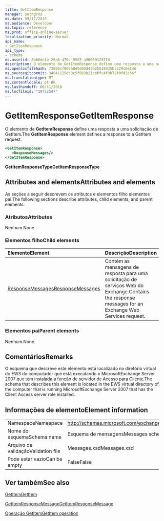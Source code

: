 ```yaml
---
title: GetItemResponse
manager: sethgros
ms.date: 09/17/2015
ms.audience: Developer
ms.topic: reference
ms.prod: office-online-server
localization_priority: Normal
api_name:
- GetItemResponse
api_type:
- schema
ms.assetid: 8b66de1b-26a6-476c-9585-a96059125716
description: O elemento de GetItemResponse define uma resposta a uma solicitação de GetItem.
ms.openlocfilehash: 73805cf007a8d9d00d47b2b819935b5229c6e14d
ms.sourcegitcommit: 34041125dc8c5f993b21cebfc4f8b72f0fd2cb6f
ms.translationtype: MT
ms.contentlocale: pt-BR
ms.lasthandoff: 06/11/2018
ms.locfileid: "19752547"
---
```

# <a name="getitemresponse"></a><span data-ttu-id="d7838-103">GetItemResponse</span><span class="sxs-lookup"><span data-stu-id="d7838-103">GetItemResponse</span></span>

<span data-ttu-id="d7838-104">O elemento de **GetItemResponse** define uma resposta a uma solicitação de GetItem.</span><span class="sxs-lookup"><span data-stu-id="d7838-104">The **GetItemResponse** element defines a response to a GetItem request.</span></span> 
  
```xml
<GetItemResponse>
   <ResponseMessages/>
</GetItemResponse>
```

 <span data-ttu-id="d7838-105">**GetItemResponseType**</span><span class="sxs-lookup"><span data-stu-id="d7838-105">**GetItemResponseType**</span></span>
## <a name="attributes-and-elements"></a><span data-ttu-id="d7838-106">Attributes and elements</span><span class="sxs-lookup"><span data-stu-id="d7838-106">Attributes and elements</span></span>

<span data-ttu-id="d7838-107">As seções a seguir descrevem os atributos e elementos filho elementos pai.</span><span class="sxs-lookup"><span data-stu-id="d7838-107">The following sections describe attributes, child elements, and parent elements.</span></span>
  
### <a name="attributes"></a><span data-ttu-id="d7838-108">Atributos</span><span class="sxs-lookup"><span data-stu-id="d7838-108">Attributes</span></span>

<span data-ttu-id="d7838-109">Nenhum.</span><span class="sxs-lookup"><span data-stu-id="d7838-109">None.</span></span>
  
### <a name="child-elements"></a><span data-ttu-id="d7838-110">Elementos filho</span><span class="sxs-lookup"><span data-stu-id="d7838-110">Child elements</span></span>

|<span data-ttu-id="d7838-111">**Elemento**</span><span class="sxs-lookup"><span data-stu-id="d7838-111">**Element**</span></span>|<span data-ttu-id="d7838-112">**Descrição**</span><span class="sxs-lookup"><span data-stu-id="d7838-112">**Description**</span></span>|
|:-----|:-----|
|[<span data-ttu-id="d7838-113">ResponseMessages</span><span class="sxs-lookup"><span data-stu-id="d7838-113">ResponseMessages</span></span>](responsemessages.md) <br/> |<span data-ttu-id="d7838-114">Contém as mensagens de resposta para uma solicitação de serviços Web do Exchange.</span><span class="sxs-lookup"><span data-stu-id="d7838-114">Contains the response messages for an Exchange Web Services request.</span></span>  <br/> |
   
### <a name="parent-elements"></a><span data-ttu-id="d7838-115">Elementos pai</span><span class="sxs-lookup"><span data-stu-id="d7838-115">Parent elements</span></span>

<span data-ttu-id="d7838-116">Nenhum.</span><span class="sxs-lookup"><span data-stu-id="d7838-116">None.</span></span>
  
## <a name="remarks"></a><span data-ttu-id="d7838-117">Comentários</span><span class="sxs-lookup"><span data-stu-id="d7838-117">Remarks</span></span>

<span data-ttu-id="d7838-118">O esquema que descreve este elemento está localizado no diretório virtual do EWS do computador que está executando o MicrosoftExchange Server 2007 que tem instalada a função de servidor de Acesso para Cliente.</span><span class="sxs-lookup"><span data-stu-id="d7838-118">The schema that describes this element is located in the EWS virtual directory of the computer that is running MicrosoftExchange Server 2007 that has the Client Access server role installed.</span></span>
  
## <a name="element-information"></a><span data-ttu-id="d7838-119">Informações de elemento</span><span class="sxs-lookup"><span data-stu-id="d7838-119">Element information</span></span>

|||
|:-----|:-----|
|<span data-ttu-id="d7838-120">Namespace</span><span class="sxs-lookup"><span data-stu-id="d7838-120">Namespace</span></span>  <br/> |http://schemas.microsoft.com/exchange/services/2006/messages  <br/> |
|<span data-ttu-id="d7838-121">Nome do esquema</span><span class="sxs-lookup"><span data-stu-id="d7838-121">Schema name</span></span>  <br/> |<span data-ttu-id="d7838-122">Esquema de mensagens</span><span class="sxs-lookup"><span data-stu-id="d7838-122">Messages schema</span></span>  <br/> |
|<span data-ttu-id="d7838-123">Arquivo de validação</span><span class="sxs-lookup"><span data-stu-id="d7838-123">Validation file</span></span>  <br/> |<span data-ttu-id="d7838-124">Messages.xsd</span><span class="sxs-lookup"><span data-stu-id="d7838-124">Messages.xsd</span></span>  <br/> |
|<span data-ttu-id="d7838-125">Pode estar vazio</span><span class="sxs-lookup"><span data-stu-id="d7838-125">Can be empty</span></span>  <br/> |<span data-ttu-id="d7838-126">False</span><span class="sxs-lookup"><span data-stu-id="d7838-126">False</span></span>  <br/> |
   
## <a name="see-also"></a><span data-ttu-id="d7838-127">Ver também</span><span class="sxs-lookup"><span data-stu-id="d7838-127">See also</span></span>



[<span data-ttu-id="d7838-128">GetItem</span><span class="sxs-lookup"><span data-stu-id="d7838-128">GetItem</span></span>](getitem.md)
  
[<span data-ttu-id="d7838-129">GetItemResponseMessage</span><span class="sxs-lookup"><span data-stu-id="d7838-129">GetItemResponseMessage</span></span>](getitemresponsemessage.md)
  
[<span data-ttu-id="d7838-130">Operação GetItem</span><span class="sxs-lookup"><span data-stu-id="d7838-130">GetItem operation</span></span>](getitem-operation.md)

